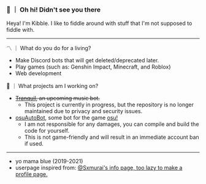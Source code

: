 ### 👋 ｜ Oh hi! Didn't see you there

Heya! I'm Kibble. I like to fiddle around with stuff that I'm not supposed to fiddle with.

---

〽️  ｜  What do you do for a living?
- Make Discord bots that will get deleted/deprecated later.
- Play games (such as: Genshin Impact, Minecraft, and Roblox)
- Web development

🌱  ｜  What projects am I working on?
- ~~[Tranquil](https://github.com/ivnsrrn/tranquil), an upcoming music bot.~~
  - This project is currently in progress, but the repository is no longer maintained due to privacy and security issues.
- [osuAutoBot](https://github.com/ivnsrrn/osuAutoBot), some bot for the game [osu!](https://osu.ppy.sh)
  - I am not responsible for any damages, you can compile and build the code for yourself.
  - This is not game-friendly and will result in an immediate account ban if used.

---


- yo mama blue (2019-2021)
- userpage inspired from: [@Sxmurai's info page, too lazy to make a profile page.](https://github.com/Sxmurai)


<!-- <div align="center">
  Эрик Демидов
  <img align="center" src="https://github-readme-stats.vercel.app/api/top-langs/?username=ivnsrrn&hide=shell&title_color=ffffff&text_color=FFFFFF&icon_color=2bbc8a&bg_color=1d1f21" />
</div>
-->
